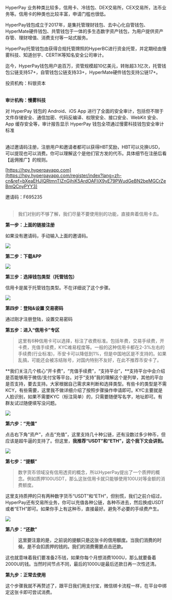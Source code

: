   
  
HyperPay 业务种类比较多，信用卡、冷钱包、DEX交易所，CEX交易所，法币业务等。信用卡的种类也比较丰富，申请门槛也很低。

HyperPay钱包成立于2017年，是集托管理财钱包、去中心化自管钱包、HyperMate硬件钱包、共管钱包于一体的多生态数字资产钱包，为用户提供资产存管、理财增值、消费支付等一站式服务。

 HyperPay托管钱包由获得合规托管牌照的HyperBC进行资金托管，并定期经由慢雾科技、知道创宇、CERTIK等知名安全公司审计。

 迄今，HyperPay钱包用户逾百万，资管规模超10亿美元，转账超3.1亿次，托管钱包公链支持57+，自管钱包公链支持33+，HyperMate硬件钱包支持公链17+。

 投资机构：科银资本

  
######

**审计机构：慢雾科技**

 对 HyperPay 钱包的 Android、iOS App 进行了全面的安全审计，包括但不限于文件存储安全、通信加密、代码反编译、权限安全、接口安全、WebKit 安全、App 缓存安全等，审计报告显示 HyperPay 钱包全项通过慢雾科技钱包安全审计标准

######

通过邀请码注册，注册用户和邀请者都可以获得HBT奖励，HBT可以兑换USD，可以提现也可以消费。你可以理解这个是他们官方发的代币。具体细节在注册后看【返佣推广】的规则。

[https://hpy.hyperpayapp.com](https://hpy.hyperpayapp.com/register/index?lang=zh-cn&ref=bXeaEHJIQRtmnTIZnGjhiK5ArdOAFIiX9yE79PWudGeBN2beMGCrZeBmQCnyPYY3) 

邀请码：F695235

######

> 我们对别的不够了解，我们尽量不要使用别的功能，直接奔着信用卡去。

**第一步：上面的链接注册**

如果没有邀请码，手动输入上面的邀请码。

![](https://fil.coinneeds.xyzhttp://coinneeds.xyz/uploads/96e4457cff6f4c7c730363b01.png)

  
**第二步：下载APP**

![](https://fil.coinneeds.xyzhttp://coinneeds.xyz/uploads/96e4457cff6f4c7c730363b02.png)

  
**第三步：选择钱包类型（托管钱包）**

信用卡是属于托管钱包类型。不在详细说了这个步骤。

![](https://fil.coinneeds.xyzhttp://coinneeds.xyz/uploads/96e4457cff6f4c7c730363b03.png)

  
**第四步：登陆&设置 交易密码**

通过刚才注册登陆，设置交易密码

  
**第五步：进入“信用卡”专区**

> 这里有6种信用卡可以选择，标注了收费标准。包括年费，交易手续费，开卡费，充值手续费，KYC难易程度等。一般的这种信用卡都在2-3%左右的手续费(行业标准)，币安卡可以降低到1%，但是中国地区是不支持的。如果乱搞，可能还会被冻结账号，对国内特别不友好，在此不推荐币安卡了。

**我们关注几个核心“开卡费”，“充值手续费”，“支持平台”，**支持平台中会介绍是否能够用于微信/支付宝等平台。对于“支持”我的理解这个是列举，其他的平台是否支持，要去支持。大家根据自己需求来判断和选择类型。有些卡的类型是不需KCY，有些需要，这里我不做详细介绍了按照步骤操作申请即可。KYC主要就是人脸识别，如果不需要KYC（标注简单）的，只需要随便写名字，地址即可。有群友试过随便填写没问题。

![](https://fil.coinneeds.xyzhttp://coinneeds.xyz/uploads/96e4457cff6f4c7c730363b04.png)

**第六步：“充值”**

点击右下角“资产”，点击“充值”，这里支持几十种公链，还有没数过多少种币，但应该是超牛逼的支持了。但这里，**我推荐“USDT”和“ETH”，这个我下文会讲到。**

![](https://fil.coinneeds.xyzhttp://coinneeds.xyz/uploads/96e4457cff6f4c7c730363b05.png)

  
**第七步：“提额”**

> 数字货币领域没有信用透资的概念，所以HyperPay提出了一个质押的概念。例如质押100USDT，那么这张信用卡就只能够使用100U对等金额的消费额度。 

这里支持质押的只有两种数字货币“USDT”和“ETH”，但别慌，我们之前介绍过，HyperPay还有交易所业务，你可以充值各种公链，各种币进去，然后换成USDT或者“ETH”即可。如果你手上有这种币，直接最好。避免不必要的手续费产生。

![](https://fil.coinneeds.xyzhttp://coinneeds.xyz/uploads/96e4457cff6f4c7c730363b06.png)

**第八步：“还款”**

> **这里要注意的是，之前说的提额只是这张卡的信用额度。当我们消费的时候，是不会扣质押的钱的。我们的消费需要点击还款。**

这也就意味着我们要准备2币钱，如果你每个月想消费1000U，那么就要备着2000U的钱。当然时间节点不同，最后的1000U是最后还款日再一次性还清。

  
**第九步：正常去使用**

这个步骤我就不再赘述了，跟平日我们用支付宝，微信绑卡流程一样，在平台中绑定这张卡即可尝试消费。